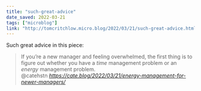 ```yaml
---
title: "such-great-advice"
date_saved: 2022-03-21
tags: ["microblog"]
link: "http://tomcritchlow.micro.blog/2022/03/21/such-great-advice.html"
---
```

Such great advice in this piece:

<blockquote class="quoteback" darkmode="" data-title="Energy%20Management%20for%20Newer%20Managers" data-author="@catehstn" cite="https://cate.blog/2022/03/21/energy-management-for-newer-managers/">
If you’re a new manager and feeling overwhelmed, the first thing is to figure out whether you have a <em>time</em> management problem or an <em>energy</em> management problem.
<footer>@catehstn <cite><a href="https://cate.blog/2022/03/21/energy-management-for-newer-managers/">https://cate.blog/2022/03/21/energy-management-for-newer-managers/</a></cite></footer>
</blockquote>
<script note="" src="https://cdn.jsdelivr.net/gh/Blogger-Peer-Review/quotebacks@1/quoteback.js"></script>

